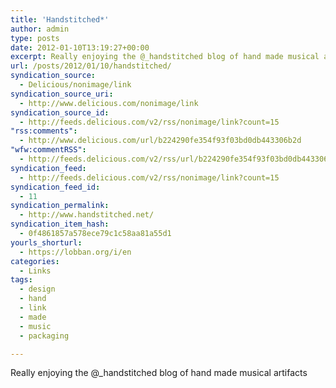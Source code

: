 ```yaml
---
title: 'Handstitched*'
author: admin
type: posts
date: 2012-01-10T13:19:27+00:00
excerpt: Really enjoying the @_handstitched blog of hand made musical artifacts
url: /posts/2012/01/10/handstitched/
syndication_source:
  - Delicious/nonimage/link
syndication_source_uri:
  - http://www.delicious.com/nonimage/link
syndication_source_id:
  - http://feeds.delicious.com/v2/rss/nonimage/link?count=15
"rss:comments":
  - http://www.delicious.com/url/b224290fe354f93f03bd0db443306b2d
"wfw:commentRSS":
  - http://feeds.delicious.com/v2/rss/url/b224290fe354f93f03bd0db443306b2d
syndication_feed:
  - http://feeds.delicious.com/v2/rss/nonimage/link?count=15
syndication_feed_id:
  - 11
syndication_permalink:
  - http://www.handstitched.net/
syndication_item_hash:
  - 0f4861857a578ece79c1c58aa81a55d1
yourls_shorturl:
  - https://lobban.org/i/en
categories:
  - Links
tags:
  - design
  - hand
  - link
  - made
  - music
  - packaging

---
```

Really enjoying the @_handstitched blog of hand made musical artifacts